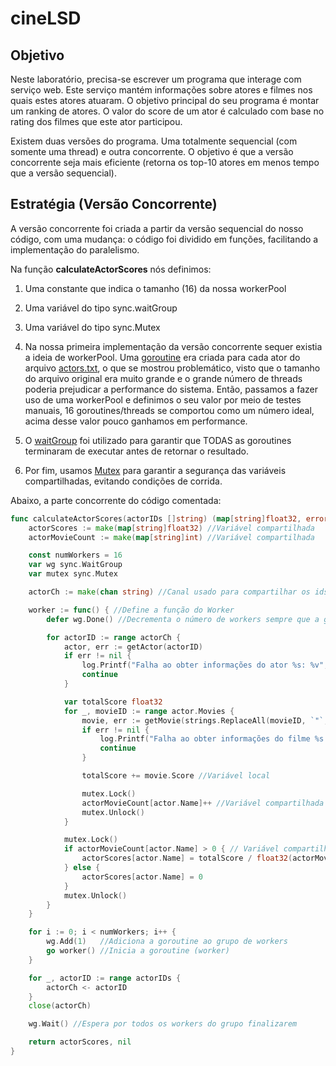 # cineLSD


## Objetivo

Neste laboratório, precisa-se escrever um programa que interage com serviço web. Este serviço mantém informações sobre atores e filmes nos quais estes atores atuaram. O objetivo principal do seu programa é montar um ranking de atores. O valor do score de um ator é calculado com base no rating dos filmes que este ator participou.

Existem duas versões do programa. Uma totalmente sequencial (com somente uma thread) e outra concorrente. O objetivo é que a versão concorrente seja mais eficiente (retorna os top-10 atores em menos tempo que a versão sequencial).

## Estratégia (Versão Concorrente)

A versão concorrente foi criada a partir da versão sequencial do nosso código, com uma mudança: o código foi dividido em funções, facilitando a implementação do paralelismo.

Na função **calculateActorScores** nós definimos:

1. Uma constante que indica o tamanho (16) da nossa workerPool
2. Uma variável do tipo sync.waitGroup
3. Uma variável do tipo sync.Mutex

1. Na nossa primeira implementação da versão concorrente sequer existia a ideia de workerPool. Uma [goroutine](https://go.dev/tour/concurrency/1) era criada para cada ator do arquivo [actors.txt](./actors.txt), o que se mostrou problemático, visto que o tamanho do arquivo original era muito grande e o grande número de threads poderia prejudicar a performance do sistema. Então, passamos a fazer uso de uma workerPool e definimos o seu valor por meio de testes manuais, 16 goroutines/threads se comportou como um número ideal, acima desse valor pouco ganhamos em performance. 

2. O [waitGroup](https://go.dev/src/sync/waitgroup.go) foi utilizado para garantir que TODAS as goroutines terminaram de executar antes de retornar o resultado.

3. Por fim, usamos [Mutex](https://go.dev/tour/concurrency/9) para garantir a segurança das variáveis compartilhadas, evitando condições de corrida. 

Abaixo, a parte concorrente do código comentada:

```go
func calculateActorScores(actorIDs []string) (map[string]float32, error) {
	actorScores := make(map[string]float32) //Variável compartilhada
	actorMovieCount := make(map[string]int) //Variável compartilhada

	const numWorkers = 16
	var wg sync.WaitGroup
	var mutex sync.Mutex

	actorCh := make(chan string) //Canal usado para compartilhar os ids com as threads

	worker := func() { //Define a função do Worker
		defer wg.Done() //Decrementa o número de workers sempre que a goroutine encerra

		for actorID := range actorCh {
			actor, err := getActor(actorID)
			if err != nil {
				log.Printf("Falha ao obter informações do ator %s: %v", actorID, err)
				continue
			}

			var totalScore float32
			for _, movieID := range actor.Movies {
				movie, err := getMovie(strings.ReplaceAll(movieID, `"`, ""))
				if err != nil {
					log.Printf("Falha ao obter informações do filme %s: %v", movieID, err)
					continue
				}

				totalScore += movie.Score //Variável local

				mutex.Lock()
				actorMovieCount[actor.Name]++ //Variável compartilhada protegida
				mutex.Unlock()
			}

			mutex.Lock()
			if actorMovieCount[actor.Name] > 0 { // Variável compartilhada protegida
				actorScores[actor.Name] = totalScore / float32(actorMovieCount[actor.Name])
			} else {
				actorScores[actor.Name] = 0
			}
			mutex.Unlock()
		}
	}

	for i := 0; i < numWorkers; i++ {
		wg.Add(1)   //Adiciona a goroutine ao grupo de workers
		go worker() //Inicia a goroutine (worker)
	}

	for _, actorID := range actorIDs {
		actorCh <- actorID
	}
	close(actorCh)

	wg.Wait() //Espera por todos os workers do grupo finalizarem

	return actorScores, nil
}
```


